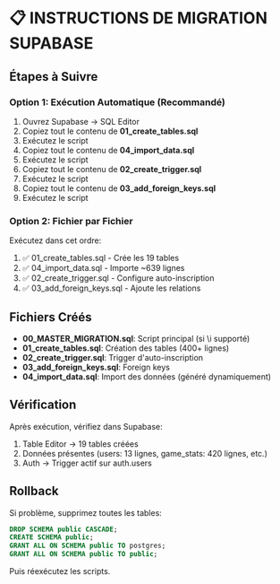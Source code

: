 # 📋 INSTRUCTIONS DE MIGRATION SUPABASE

## Étapes à Suivre

### Option 1: Exécution Automatique (Recommandé)
1. Ouvrez Supabase → SQL Editor
2. Copiez tout le contenu de **01_create_tables.sql**
3. Exécutez le script
4. Copiez tout le contenu de **04_import_data.sql**
5. Exécutez le script
6. Copiez tout le contenu de **02_create_trigger.sql**
7. Exécutez le script
8. Copiez tout le contenu de **03_add_foreign_keys.sql**
9. Exécutez le script

### Option 2: Fichier par Fichier
Exécutez dans cet ordre:
1. ✅ 01_create_tables.sql - Crée les 19 tables
2. ✅ 04_import_data.sql - Importe ~639 lignes
3. ✅ 02_create_trigger.sql - Configure auto-inscription
4. ✅ 03_add_foreign_keys.sql - Ajoute les relations

## Fichiers Créés

- **00_MASTER_MIGRATION.sql**: Script principal (si \i supporté)
- **01_create_tables.sql**: Création des tables (400+ lignes)
- **02_create_trigger.sql**: Trigger d'auto-inscription
- **03_add_foreign_keys.sql**: Foreign keys
- **04_import_data.sql**: Import des données (généré dynamiquement)

## Vérification

Après exécution, vérifiez dans Supabase:
1. Table Editor → 19 tables créées
2. Données présentes (users: 13 lignes, game_stats: 420 lignes, etc.)
3. Auth → Trigger actif sur auth.users

## Rollback

Si problème, supprimez toutes les tables:
```sql
DROP SCHEMA public CASCADE;
CREATE SCHEMA public;
GRANT ALL ON SCHEMA public TO postgres;
GRANT ALL ON SCHEMA public TO public;
```

Puis réexécutez les scripts.
